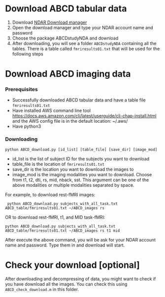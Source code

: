 # Download ABCD tabular data

1. Download [NDAR Download manager](https://nda.nih.gov/DownloadManager.html)
2. Open the download manager and type your NDAR account name and password
3. Choose the package ABCDstudyNDA and download
4. After downloading, you will see a folder `ABCDstudyNDA` containing all the tables. There is a table called `fmriresults01.txt`
that will be used for the following steps


# Download ABCD imaging data

### Prerequisites
* Successfully downloaded ABCD tabular data and have a table file `fmriresults01.txt`
* Have installed AWS command line tool https://docs.aws.amazon.com/cli/latest/userguide/cli-chap-install.html and the AWS config file is in the default location: ~/.aws/
* Have python3

### Downloading
```
python ABCD_download.py [id_list] [table_file] [save_dir] [image_mod]
```
- id_list is the list of subject ID for the subjects you want to download
- table_file is the location of `fmriresults01.txt`
- save_dir is the location you want to download the images to
- image_mod is the imaging modalities you want to download. Choose from t1, t2, dti, rs, mid, nback, sst. This argument can be one of the above modalities or multiple modalities separated by space.

For example, to download rest-fMRI images:
```
 python ABCD_download.py subjects_with_all_task.txt ABCD_table/fmriresults01.txt ~/ABCD_images rs
 ```

OR to download rest-fMRI, t1, and MID task-fMRI:
```
python ABCD_download.py subjects_with_all_task.txt ABCD_table/fmriresults01.txt ~/ABCD_images rs t1 mid
``` 

After execute the above command, you will be ask for your NDAR account name and password. Type them in and download will start.

# Check your download [optional]
After downloading and decompressing of data, you might want to check if you have download all the images. You can check this using `ABCD_check_download.m` in this folder.
